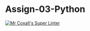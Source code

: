 # Assign-03-Python
[![Mr Coxall's Super Linter](https://github.com/ICS3U-Programming-PeterS/Assign-03-Python/workflows/Mr%20Coxall's%20Super%20Linter/badge.svg)](https://github.com/ICS3U-Programming-PeterS/Assign-03-Python/actions/)
